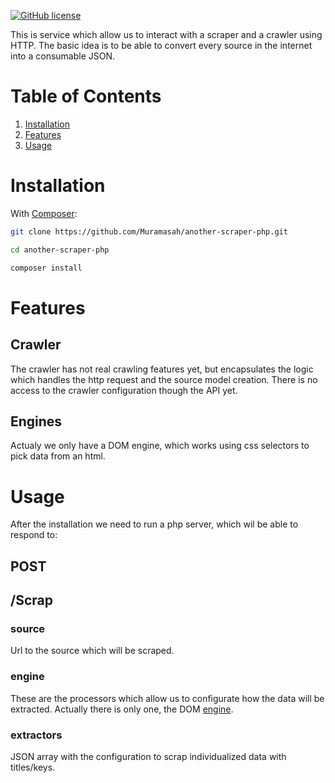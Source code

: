 [![GitHub license](https://img.shields.io/badge/license-MIT-blue.svg)](https://github.com/Muramasah/another-scraper-php/blob/master/LICENSE)

This is service which allow us to interact with a scraper and a crawler using HTTP. The basic idea is to be able to convert every source in the internet into a consumable JSON.

# Table of Contents

1. [Installation](#installation)
2. [Features](#features) 
3. [Usage](#usage)


# Installation

With [Composer](https://getcomposer.org/):

```bash
git clone https://github.com/Muramasah/another-scraper-php.git

cd another-scraper-php

composer install

```

# Features
## Crawler
The crawler has not real crawling features yet, but encapsulates the logic which handles the http request and the source model creation. There is no access to the crawler configuration though the API yet.

## Engines
Actualy we only have a DOM engine, which works using css selectors to pick data from an html.

# Usage

After the installation we need to run a php server, which wil be able to respond to:

## POST
##  /Scrap
### source
Url to the source which will be scraped.

### engine
These are the processors which allow us to configurate how the data will be extracted. Actually there is only one, the DOM [engine](#Engines).

### extractors
JSON array with the configuration to scrap individualized data with titles/keys.
